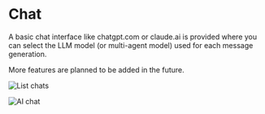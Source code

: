 # Chat

A basic chat interface like chatgpt.com or claude.ai is provided where you can select the LLM model (or multi-agent model) used for each message generation.

More features are planned to be added in the future.

![List chats](https://public.trafficguard.ai/sophia/chat1.png)

![AI chat](https://public.trafficguard.ai/sophia/chat2.png)